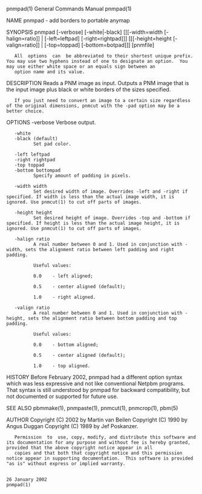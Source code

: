 pnmpad(1)                                                                               General Commands Manual                                                                              pnmpad(1)

NAME
       pnmpad - add borders to portable anymap

SYNOPSIS
       pnmpad [-verbose] [-white|-black]
       [[[-width=width [-halign=ratio]] |
          [-left=leftpad] [-right=rightpad]]]
       [[[-height=height [-valign=ratio]] |
          [-top=toppad] [-bottom=botpad]]]
       [pnmfile]

       All  options  can  be abbreviated to their shortest unique prefix.  You may use two hyphens instead of one to designate an option.  You may use either white space or an equals sign between an
       option name and its value.

DESCRIPTION
       Reads a PNM image as input. Outputs a PNM image that is the input image plus black or white borders of the sizes specified.

       If you just need to convert an image to a certain size regardless of the original dimensions, pnmcut with the -pad option may be a better choice.

OPTIONS
       -verbose
              Verbose output.

       -white
       -black (default)
              Set pad color.

       -left leftpad
       -right rightpad
       -top toppad
       -bottom bottompad
              Specify amount of padding in pixels.

       -width width
              Set desired width of image. Overrides -left and -right if specified. If width is less than the actual image width, it is ignored. Use pnmcut(1) to cut off parts of images.

       -height height
              Set desired height of image. Overrides -top and -bottom if specified. If height is less than the actual image height, it is ignored. Use pnmcut(1) to cut off parts of images.

       -halign ratio
              A real number between 0 and 1. Used in conjunction with -width, sets the alignment ratio between left padding and right padding.

              Useful values:

              0.0    - left aligned;

              0.5    - center aligned (default);

              1.0    - right aligned.

       -valign ratio
              A real number between 0 and 1. Used in conjunction with -height, sets the alignment ratio between bottom padding and top padding.

              Useful values:

              0.0    - bottom aligned;

              0.5    - center aligned (default);

              1.0    - top aligned.

HISTORY
       Before February 2002,
              pnmpad had a different option syntax which was less expressive and not like conventional Netpbm programs.  That syntax is still understood by pnmpad for backward compatibility, but not
              documented or supported for future use.

SEE ALSO
       pbmmake(1), pnmpaste(1), pnmcut(1), pnmcrop(1), pbm(5)

AUTHOR
       Copyright (C) 2002 by Martin van Beilen
       Copyright (C) 1990 by Angus Duggan
       Copyright (C) 1989 by Jef Poskanzer.

       Permission  to  use, copy, modify, and distribute this software and its documentation for any purpose and without fee is hereby granted, provided that the above copyright notice appear in all
       copies and that both that copyright notice and this permission notice appear in supporting documentation.  This software is provided "as is" without express or implied warranty.

                                                                                            26 January 2002                                                                                  pnmpad(1)
